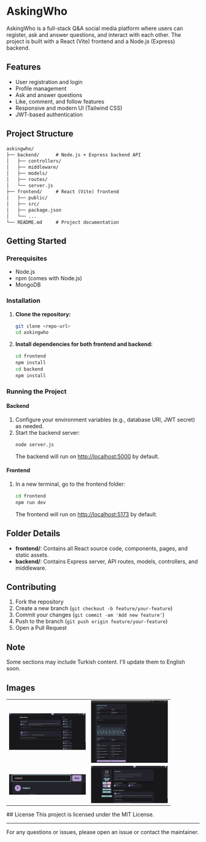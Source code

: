 # AskingWho

AskingWho is a full-stack Q&A social media platform where users can register, ask and answer questions, and interact with each other. The project is built with a React (Vite) frontend and a Node.js (Express) backend.

## Features
- User registration and login
- Profile management
- Ask and answer questions
- Like, comment, and follow features
- Responsive and modern UI (Tailwind CSS)
- JWT-based authentication

## Project Structure
```
askingwho/
├── backend/      # Node.js + Express backend API
│   ├── controllers/
│   ├── middleware/
│   ├── models/
│   ├── routes/
│   └── server.js
├── frontend/     # React (Vite) frontend
│   ├── public/
│   ├── src/
│   ├── package.json
│   └── ...
└── README.md     # Project documentation
```

## Getting Started

### Prerequisites
- Node.js
- npm (comes with Node.js)
- MongoDB

### Installation
1. **Clone the repository:**
   ```bash
   git clone <repo-url>
   cd askingwho
   ```

2. **Install dependencies for both frontend and backend:**
   ```bash
   cd frontend
   npm install
   cd backend
   npm install
   ```

### Running the Project

#### Backend
1. Configure your environment variables (e.g., database URI, JWT secret) as needed.
2. Start the backend server:
   ```bash
   node server.js
   ```
   The backend will run on [http://localhost:5000](http://localhost:5000) by default.

#### Frontend
1. In a new terminal, go to the frontend folder:
   ```bash
   cd frontend
   npm run dev
   ```
   The frontend will run on [http://localhost:5173](http://localhost:5173) by default.

## Folder Details
- **frontend/**: Contains all React source code, components, pages, and static assets.
- **backend/**: Contains Express server, API routes, models, controllers, and middleware.

## Contributing
1. Fork the repository
2. Create a new branch (`git checkout -b feature/your-feature`)
3. Commit your changes (`git commit -am 'Add new feature'`)
4. Push to the branch (`git push origin feature/your-feature`)
5. Open a Pull Request



## Note
Some sections may include Turkish content. I'll update them to English soon.

## Images
<table>
  <tr>
    <td><img src="Project%20Feed.png" width="200"/></td>
    <td><img src="Project%20Settings.png" width="200"/></td>
  </tr>
  <tr>
    <td><img src="Project%20Search.png" width="200"/></td>
    <td><img src="Project%20Profile.png" width="200"/></td>
  </tr>
</table>
## License
This project is licensed under the MIT License.

---

For any questions or issues, please open an issue or contact the maintainer. 
